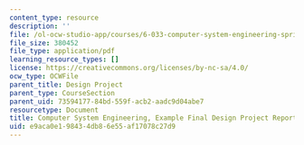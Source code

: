 ```yaml
---
content_type: resource
description: ''
file: /ol-ocw-studio-app/courses/6-033-computer-system-engineering-spring-2018/e9aca0e198434db86e55af17078c27d9_MIT6_033S18massrttc_dpr.pdf
file_size: 380452
file_type: application/pdf
learning_resource_types: []
license: https://creativecommons.org/licenses/by-nc-sa/4.0/
ocw_type: OCWFile
parent_title: Design Project
parent_type: CourseSection
parent_uid: 73594177-84bd-559f-acb2-aadc9d04abe7
resourcetype: Document
title: Computer System Engineering, Example Final Design Project Report MASSTTC
uid: e9aca0e1-9843-4db8-6e55-af17078c27d9
---
```

